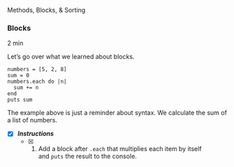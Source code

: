Methods, Blocks, & Sorting

### Blocks

2 min

Let’s go over what we learned about blocks.

```
numbers = [5, 2, 8]
sum = 0
numbers.each do |n|
  sum += n
end
puts sum
```

The example above is just a reminder about syntax. We calculate the sum of a list of numbers.

- [x] ***Instructions***
    - [x] 1. Add a block after `.each` that multiplies each item by itself and `puts` the result to the console.